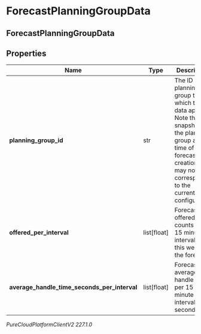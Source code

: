 # ForecastPlanningGroupData

## ForecastPlanningGroupData

## Properties

|Name | Type | Description | Notes|
|------------ | ------------- | ------------- | -------------|
| **planning_group_id** | str | The ID of the planning group to which this data applies. Note this is a snapshot of the planning group at the time of forecast creation and may not correspond to the current configuration | |
| **offered_per_interval** | list[float] | Forecast offered counts per 15 minute interval for this week of the forecast | |
| **average_handle_time_seconds_per_interval** | list[float] | Forecast average handle time per 15 minute interval in seconds | |



_PureCloudPlatformClientV2 227.1.0_
